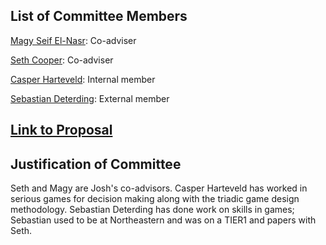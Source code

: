 ## List of Committee Members
[Magy Seif El-Nasr](https://www.khoury.northeastern.edu/people/magy-seif-el-nasr/): Co-adviser

[Seth Cooper](http://www.ccs.neu.edu/home/scooper/): Co-adviser

[Casper Harteveld](https://web.northeastern.edu/casperharteveld/): Internal member

[Sebastian Deterding](https://codingconduct.cc/): External member

## [Link to Proposal](https://www.overleaf.com/project/5ef190a0d655850001b3d694)

## Justification of Committee
Seth and Magy are Josh's co-advisors.
Casper Harteveld has worked in serious games for decision making along with the triadic game design methodology.
Sebastian Deterding has done work on skills in games; Sebastian used to be at Northeastern and was on a TIER1 and papers with Seth.
